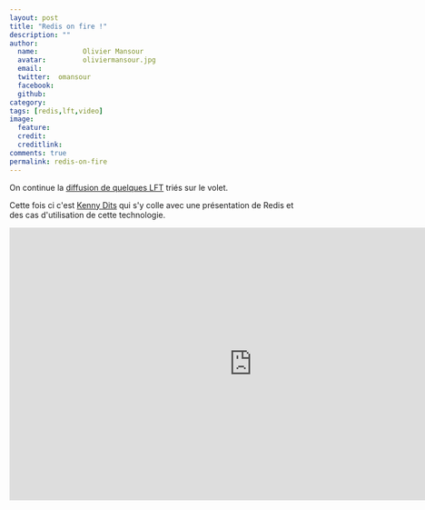 ```yaml
---
layout: post
title: "Redis on fire !"
description: ""
author:
  name:           Olivier Mansour
  avatar:         oliviermansour.jpg
  email:          
  twitter:  omansour      
  facebook:       
  github:    
category: 
tags: [redis,lft,video]
image:
  feature: 
  credit: 
  creditlink: 
comments: true  
permalink: redis-on-fire
---
```


On continue la [diffusion de quelques LFT](http://tech.m6web.fr/tag/lft/) triés sur le volet.

Cette fois ci c'est [Kenny Dits](https://twitter.com/kenny_dee) qui s'y colle avec une présentation de Redis et des cas d'utilisation de cette technologie.



<iframe allowfullscreen="" frameborder="0" height="480" src="http://www.youtube.com/embed/NyAK251jGds?wmode=transparent&feature=oembed" width="854"></iframe>

